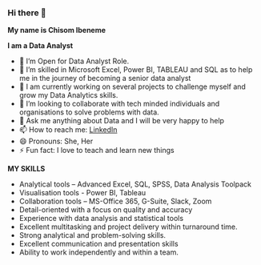 ### Hi there 👋

**My name is Chisom Ibeneme**

**I am a Data Analyst**


- 🔭 I’m Open for Data Analyst Role.
- 🌱 I’m skilled in Microsoft Excel, Power BI, TABLEAU and SQL as to help me in the journey of becoming a senior data analyst
- 👯 I am currently working on several projects to challenge myself and grow my Data Analytics skills.
- 👯 I’m looking to collaborate with tech minded individuals and organisations to solve problems with data. 
- 💬 Ask me anything about Data and I will be very happy to help
- 📫 How to reach me: [LinkedIn](https://www.linkedin.com/in/chisom-ibeneme/)
- 😄 Pronouns: She, Her
- ⚡ Fun fact: I love to teach and learn new things
  
**MY SKILLS**

- Analytical tools – Advanced Excel, SQL, SPSS, Data Analysis Toolpack
- Visualisation tools - Power BI, Tableau
- Collaboration tools – MS-Office 365, G-Suite, Slack, Zoom
- Detail-oriented with a focus on quality and accuracy
- Experience with data analysis and statistical tools
- Excellent multitasking and project delivery within turnaround time.
- Strong analytical and problem-solving skills.
- Excellent communication and presentation skills
- Ability to work independently and within a team.
